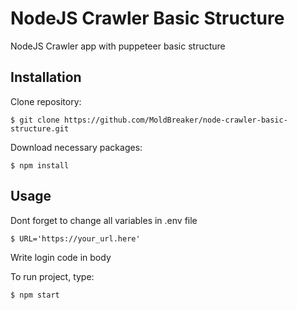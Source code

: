 
# NodeJS Crawler Basic Structure
NodeJS Crawler app with puppeteer basic structure

## Installation
Clone repository:

    $ git clone https://github.com/MoldBreaker/node-crawler-basic-structure.git

Download necessary packages:

    $ npm install

## Usage

Dont forget to change all variables in .env file

    $ URL='https://your_url.here'

 Write login code in body

 To run project, type:

    $ npm start



